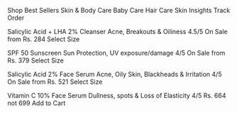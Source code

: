 Shop
Best Sellers
Skin & Body Care
Baby Care
Hair Care
Skin Insights
Track Order

Salicylic Acid + LHA 2% Cleanser
Acne, Breakouts & Oiliness
4.5/5
On Sale from Rs. 284
Select Size


SPF 50 Sunscreen
Sun Protection, UV exposure/damage
4/5
On Sale from Rs. 379
Select Size

Salicylic Acid 2% Face Serum
Acne, Oily Skin, Blackheads & Irritation
4/5
On Sale from Rs. 521
Select Size

Vitamin C 10% Face Serum
Dullness, spots & Loss of Elasticity
4/5
Rs. 664 not 699
Add to Cart

